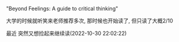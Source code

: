 "Beyond Feelings: A guide to critical thinking"

大学的时候就听笑来老师推荐多次, 那时候也开始读了, 但只读了大概2/10

最近 突然又想捡起来继续读(2022-10-30 22:02:22)
